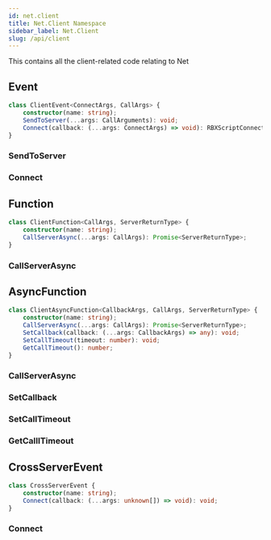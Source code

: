 ```yaml
---
id: net.client
title: Net.Client Namespace
sidebar_label: Net.Client
slug: /api/client
---
```

This contains all the client-related code relating to Net

## Event
```ts
class ClientEvent<ConnectArgs, CallArgs> {
    constructor(name: string);
    SendToServer(...args: CallArguments): void;
    Connect(callback: (...args: ConnectArgs) => void): RBXScriptConnection;
}
```
### SendToServer
### Connect

## Function
```ts
class ClientFunction<CallArgs, ServerReturnType> {
    constructor(name: string);
    CallServerAsync(...args: CallArgs): Promise<ServerReturnType>;
}
```
### CallServerAsync

## AsyncFunction
```ts
class ClientAsyncFunction<CallbackArgs, CallArgs, ServerReturnType> {
    constructor(name: string);
    CallServerAsync(...args: CallArgs): Promise<ServerReturnType>;
    SetCallback(callback: (...args: CallbackArgs) => any): void;
    SetCallTimeout(timeout: number): void;
    GetCallTimeout(): number;
}
```
### CallServerAsync
### SetCallback
### SetCallTimeout
### GetCalllTimeout

## CrossServerEvent
```ts
class CrossServerEvent {
    constructor(name: string);
    Connect(callback: (...args: unknown[]) => void): void;
}
```
### Connect